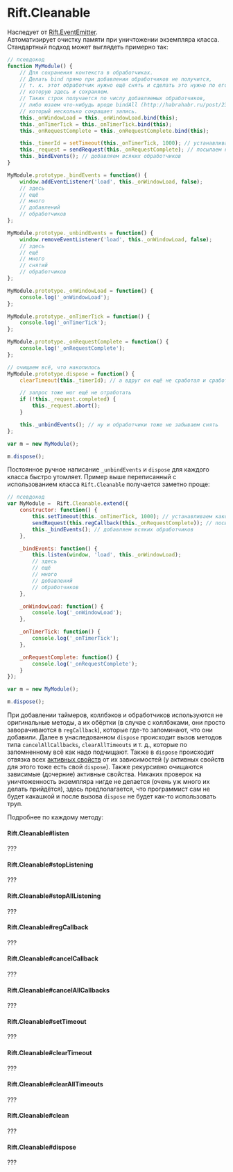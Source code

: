 # Rift.Cleanable

Наследует от [Rift.EventEmitter](https://github.com/2gis/RiftJS/blob/master/docs/EventEmitter.ru.md).  
Автоматизирует очистку памяти при уничтожении экземпляра класса. Стандартный подход может выглядеть примерно так:
```js
// псевдокод
function MyModule() {
	// Для сохранения контекста в обработчиках.
	// Делать bind прямо при добавлении обработчиков не получится,
	// т. к. этот обработчик нужно ещё снять и сделать это нужно по его забинденной копии,
	// которую здесь и сохраняем.
	// Таких строк получается по числу добавляемых обработчиков,
	// либо юзаем что-нибудь вроде bindAll (http://habrahabr.ru/post/231411/),
	// который несколько сокращает запись.
	this._onWindowLoad = this._onWindowLoad.bind(this);
	this._onTimerTick = this._onTimerTick.bind(this);
	this._onRequestComplete = this._onRequestComplete.bind(this);

	this._timerId = setTimeout(this._onTimerTick, 1000); // устанавливаем какой-то таймер
	this._request = sendRequest(this._onRequestComplete); // посылаем какой-то запрос
	this._bindEvents(); // добавляем всяких обработчиков
}

MyModule.prototype._bindEvents = function() {
	window.addEventListener('load', this._onWindowLoad, false);
	// здесь
	// ещё
	// много
	// добавлений
	// обработчиков
};

MyModule.prototype._unbindEvents = function() {
	window.removeEventListener('load', this._onWindowLoad, false);
	// здесь
	// ещё
	// много
	// снятий
	// обработчиков
};

MyModule.prototype._onWindowLoad = function() {
	console.log('_onWindowLoad');
};

MyModule.prototype._onTimerTick = function() {
	console.log('_onTimerTick');
};

MyModule.prototype._onRequestComplete = function() {
	console.log('_onRequestComplete');
};

// очищаем всё, что накопилось
MyModule.prototype.dispose = function() {
	clearTimeout(this._timerId); // а вдруг он ещё не сработал и сработает на убитом экземпляре

	// запрос тоже мог ещё не отработать
	if (!this._request.completed) {
		this._request.abort();
	}

	this._unbindEvents(); // ну и обработчики тоже не забываем снять
};

var m = new MyModule();

m.dispose();
```

Постоянное ручное написание `_unbindEvents` и `dispose` для каждого класса быстро утомляет. Пример выше переписанный с использованием класса `Rift.Cleanable` получается заметно проще:

```js
// псевдокод
var MyModule =  Rift.Cleanable.extend({
	constructor: function() {
		this.setTimeout(this._onTimerTick, 1000); // устанавливаем какой-то таймер
		sendRequest(this.regCallback(this._onRequestComplete)); // посылаем какой-то запрос
		this._bindEvents(); // добавляем всяких обработчиков
	},

	_bindEvents: function() {
		this.listen(window, 'load', this._onWindowLoad);
		// здесь
		// ещё
		// много
		// добавлений
		// обработчиков
	},

	_onWindowLoad: function() {
		console.log('_onWindowLoad');
	},

	_onTimerTick: function() {
		console.log('_onTimerTick');
	},

	_onRequestComplete: function() {
		console.log('_onRequestComplete');
	}
});

var m = new MyModule();

m.dispose();
```

При добавлении таймеров, коллбэков и обработчиков используются не оригинальные методы, а их обёртки (в случае с коллбэками, они просто заворачиваются в `regCallback`), которые где-то запоминают, что они добавили. Далее в унаследованном `dispose` происходит вызов методов типа `cancelAllCallbacks`, `clearAllTimeouts` и т. д., которые по запомненному всё как надо подчищают. Также в `dispose` происходит отвязка всех [активных свойств](https://github.com/2gis/RiftJS/blob/master/docs/ActiveProperty.ru.md) от их зависимостей (у активных свойств для этого тоже есть свой `dispose`). Также рекурсивно очищаются зависимые (дочерние) активные свойства. Никаких проверок на уничтоженность экземпляра нигде не делается (очень уж много их делать прийдётся), здесь предполагается, что программист сам не будет какашкой и после вызова `dispose` не будет как-то использовать труп.

Подробнее по каждому методу:

#### Rift.Cleanable#listen

???

#### Rift.Cleanable#stopListening

???

#### Rift.Cleanable#stopAllListening

???

#### Rift.Cleanable#regCallback

???

#### Rift.Cleanable#cancelCallback

???

#### Rift.Cleanable#cancelAllCallbacks

???

#### Rift.Cleanable#setTimeout

???

#### Rift.Cleanable#clearTimeout

???

#### Rift.Cleanable#clearAllTimeouts

???

#### Rift.Cleanable#clean

???

#### Rift.Cleanable#dispose

???
